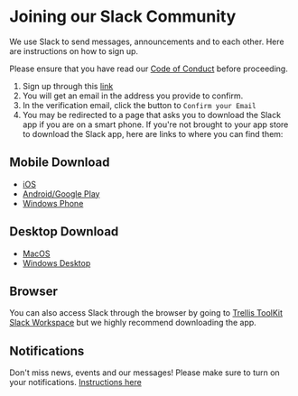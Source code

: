 # Joining our Slack Community

We use Slack to send messages, announcements and to each other. Here are instructions on how to sign up.

Please ensure that you have read our [Code of Conduct](../Code_of_conduct.md) before proceeding.

1. Sign up through this [link](https://join.slack.com/t/trellistk/shared_invite/zt-104xuomd0-QIzBiAVNOEPsImKwnqNhJw)
2. You will get an email in the address you provide to confirm.
3. In the verification email, click the button to ``Confirm your Email``
4. You may be redirected to a page that asks you to download the Slack app if you are on a smart phone. If you're not brought to your app store to download the Slack app, here are links to where you can find them:

## Mobile Download
- [iOS](https://apps.apple.com/us/app/slack/id618783545)
- [Android/Google Play](https://play.google.com/store/apps/details?id=com.Slack)
- [Windows Phone](https://www.microsoft.com/en-us/p/slack-beta/9nblggh1jj9h?activetab=pivot:overviewtab)

## Desktop Download
- [MacOS](https://itunes.apple.com/app/slack/id803453959?ls=1&mt=12)
- [Windows Desktop](https://www.microsoft.com/en-us/store/p/slack/9wzdncrdk3wp)

## Browser
You can also access Slack through the browser by going to [Trellis ToolKit Slack Workspace](https://trellistk.slack.com) but we highly recommend downloading the app.

## Notifications
Don't miss news, events and our messages! Please make sure to turn on your notifications. [Instructions here](https://l.messenger.com/l.php?u=https%3A%2F%2Fslack.com%2Fhelp%2Farticles%2F201355156-Guide-to-desktop-notifications&h=AT1u--ri5qyffxhXO7lS0R9elJ1jC23kb9nrOiUJGToxbjyU6apB_jtPoGs-OvEwdbLxPCvectlYT-56gz7uOhRonw_9By3sosBSaFHLHQjpq8cTZqanGGtCBkWwr0MvoCqvKic)
